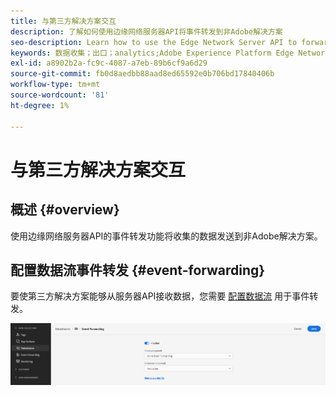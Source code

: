 ```yaml
---
title: 与第三方解决方案交互
description: 了解如何使用边缘网络服务器API将事件转发到非Adobe解决方案
seo-description: Learn how to use the Edge Network Server API to forward events to non-Adobe solutions
keywords: 数据收集；出口；analytics;Adobe Experience Platform Edge Network API；事件转发
exl-id: a8902b2a-fc9c-4087-a7eb-89b6cf9a6d29
source-git-commit: fb0d8aedbb88aad8ed65592e0b706bd17840406b
workflow-type: tm+mt
source-wordcount: '81'
ht-degree: 1%

---
```


# 与第三方解决方案交互

## 概述 {#overview}

使用边缘网络服务器API的事件转发功能将收集的数据发送到非Adobe解决方案。

## 配置数据流事件转发 {#event-forwarding}

要使第三方解决方案能够从服务器API接收数据，您需要 [配置数据流](../edge/datastreams/overview.md#event-forwarding-settings) 用于事件转发。

![Adobe Analytics数据流配置](assets/event-forwarding-datastream.png)
